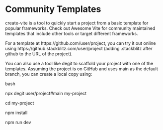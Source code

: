 <h1>Community Templates</h1>
<p></p>create-vite is a tool to quickly start a project from a basic template for popular frameworks. Check out Awesome Vite for community maintained templates that include other tools or target different frameworks.</p>

<p>For a template at https://github.com/user/project, you can try it out online using https://github.stackblitz.com/user/project (adding .stackblitz after github to the URL of the project).</p>

<p>You can also use a tool like degit to scaffold your project with one of the templates. Assuming the project is on GitHub and uses main as the default branch, you can create a local copy using:</p>

<p>bash</p>
<p>npx degit user/project#main my-project</p>
<p>cd my-project</p>

<p>npm install</p>
<p>npm run dev</p>
